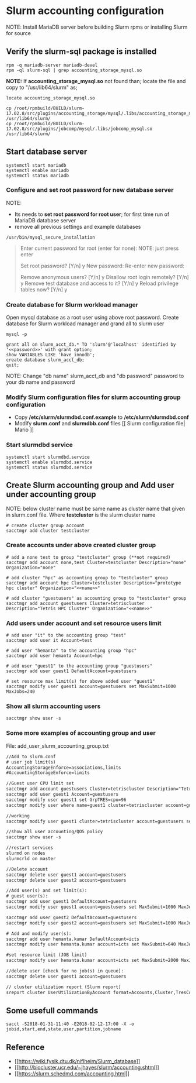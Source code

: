 # Slurm accounting configuration
NOTE: Install MariaDB server before building Slurm rpms or installing Slurm for source
## Verify the slurm-sql package is installed
```
rpm -q mariadb-server mariadb-devel
rpm -ql slurm-sql | grep accounting_storage_mysql.so
````
**NOTE:** If **accounting_storage_mysql.so** not found than; locate the file and copy to "/usr/lib64/slurm" as;
````
locate accounting_storage_mysql.so

cp /root/rpmbuild/BUILD/slurm-17.02.8/src/plugins/accounting_storage/mysql/.libs/accounting_storage_mysql.so /usr/lib64/slurm/
cp /root/rpmbuild/BUILD/slurm-17.02.8/src/plugins/jobcomp/mysql/.libs/jobcomp_mysql.so /usr/lib64/slurm/
````

## Start database server
````
systemctl start mariadb
systemctl enable mariadb
systemctl status mariadb
````

### Configure and set root password for new database server
NOTE:
- Its needs to **set root password for root user**; for first time run of MariaDB database server
- remove all previous settings and example databases
````
/usr/bin/mysql_secure_installation
````
>Enter current password for root (enter for none):
>NOTE: just press enter
>
>Set root password? [Y/n] y
>New password: 
>Re-enter new password: 
>
>Remove anonymous users? [Y/n] y
>Disallow root login remotely? [Y/n] y
>Remove test database and access to it? [Y/n] y
>Reload privilege tables now? [Y/n] y

### Create database for Slurm workload manager
Open mysql database as a root user using above root password. Create database for Slurm workload manager and grand all to slurm user 
````
mysql -p

grant all on slurm_acct_db.* TO 'slurm'@'localhost' identified by '<<password>>' with grant option;
show VARIABLES LIKE 'have_innodb';
create database slurm_acct_db;
quit;
````
NOTE: Change "db name" slurm_acct_db and "db password" password to your db name and password
### Modify Slurm configuration files for slurm accounting group configuration
- Copy **/etc/slurm/slurmdbd.conf.example** to **/etc/slurm/slurmdbd.conf**
- Modify **slurm.conf** and **slurmdbb.conf** files [[ Slurm configuration file| Mario ]]

### Start slurmdbd service
````
systemctl start slurmdbd.service
systemctl enable slurmdbd.service
systemctl status slurmdbd.service
````

## Create Slurm accounting group and Add user under accounting group
NOTE: below cluster name must be same name as cluster name that given in slurm.conf file. Where **testcluster** is the slurm cluster name
````
# create cluster group account
sacctmgr add cluster testcluster
````
### Create accounts under above created cluster group
````
# add a none test to group "testcluster" group (**not required)
sacctmgr add account none,test Cluster=testcluster Description="none" Organization="none"

# add cluster "hpc" as accounting group to "testcluster" group
sacctmgr add account hpc Cluster=testcluster Description="prototype hpc cluster" Organization="<<name>>"

# add cluster "guestusers" as accounting group to "testcluster" group
sacctmgr add account guestusers Cluster=tetriscluster Description="Tetris HPC Cluster" Organization="<<name>>"
````
### Add users under account and set resource users limit
````
# add user "it" to the accounting group "test"
sacctmgr add user it Account=test

# add user "hemanta" to the accounting group "hpc"
sacctmgr add user hemanta Account=hpc

# add user "guest1" to the accounting group "guestusers"
sacctmgr add user guest1 DefaultAccount=guestusers

# set resource max limit(s) for above added user "guest1"
sacctmgr modify user guest1 account=guestusers set MaxSubmit=1000 MaxJobs=240
````

### Show all slurm accounting users
````
sacctmgr show user -s
````

### Some more examples of accounting group and user
File: add_user_slurm_accounting_group.txt
```` txt
//Add to slurm.conf
# user job limit(s)
AccountingStorageEnforce=associations,limits
#AccountingStorageEnforce=limits

//Guest user CPU limit set
sacctmgr add account guestusers Cluster=tetriscluster Description="Tetris HPC Cluster" Organization="<<name>>"
sacctmgr add user guest1 Account=guestusers
sacctmgr modify user guest1 set GrpTRES=cpu=96
sacctmgr modify user where name=guest1 cluster=tetriscluster account=guestusers set maxjobs=96

//working
sacctmgr modify user guest1 cluster=tetriscluster account=guestusers set MaxJobs=320 MaxSubmit=1000

//show all user accounting/QOS policy
sacctmgr show user -s

//restart services 
slurmd on nodes
slurmcrld on master

//Delete account
sacctmgr delete user guest1 account=guestusers
sacctmgr delete user guest2 account=guestusers

//Add user(s) and set limit(s):
# guest user(s):
sacctmgr add user guest1 DefaultAccount=guestusers
sacctmgr modify user guest1 account=guestusers set MaxSubmit=1000 MaxJobs=240

sacctmgr add user guest2 DefaultAccount=guestusers
sacctmgr modify user guest2 account=guestusers set MaxSubmit=1000 MaxJobs=240

# Add and modify user(s):
sacctmgr add user hemanta.kumar DefaultAccount=icts
sacctmgr modify user hemanta.kumar account=icts set MaxSubmit=640 MaxJobs=2000

#set resource limit (JOB limit)
sacctmgr modify user hemanta.kumar account=icts set MaxSubmit=2000 MaxJobs=640

//delete user [check for no job(s) in queue]:
sacctmgr delete user guest1 account=guestusers

// cluster utilization report (Slurm report)
sreport cluster UserUtilizationByAccount format=Accounts,Cluster,TresCount,Login,Proper,Used
````

## Some usefull commands
````
sacct -S2018-01-31-11:40 -E2018-02-12-17:00 -X -o jobid,start,end,state,user,partition,jobname
````

## Reference
- [[https://wiki.fysik.dtu.dk/niflheim/Slurm_database]]
- [[http://biocluster.ucr.edu/~jhayes/slurm/accounting.shtml]]
- [[https://slurm.schedmd.com/accounting.html]]
